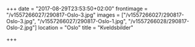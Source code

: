 +++
date = "2017-08-29T23:53:50+02:00"
frontimage = "/v1557266027/290817-Oslo-3.jpg"
images = ["/v1557266027/290817-Oslo-3.jpg", "/v1557266027/290817-Oslo-1.jpg", "/v1557266028/290817-Oslo-2.jpg"]
location = "Oslo"
title = "Kveldsbilder"
 
+++
